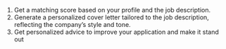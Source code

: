 1. Get a matching score based on your profile and the job description.
2. Generate a personalized cover letter tailored to the job description, reflecting the company’s style and tone.
3. Get personalized advice to improve your application and make it stand out